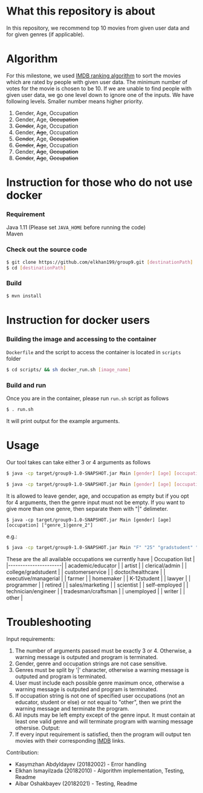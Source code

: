 # What this repository is about
In this repository, we recommend top 10 movies from given user data and for given genres (if applicable).
# Algorithm
For this milestone, we used [IMDB ranking algorithm](https://www.fxsolver.com/browse/formulas/Bayes+estimator+-+Internet+Movie+Database+%28IMDB%29) to sort the movies which are rated by people with given user data. The minimum number of votes for the movie is chosen to be 10. If we are unable to find people with given user data, we go one level down to ignore one of the inputs. We have following levels. Smaller number means higher priority.
1. Gender, Age, Occupation
2. Gender, Age, <del>Occupation</del>
3. <del>Gender</del>, Age, Occupation
4. Gender, <del>Age</del>, Occupation
5. <del>Gender</del>, Age, <del>Occupation</del>
6. <del>Gender</del>, <del>Age</del>, Occupation
7. Gender, <del>Age</del>, <del>Occupation</del>
8. <del>Gender</del>, <del>Age</del>, <del>Occupation</del>
# Instruction for those who do not use docker
### Requirement
Java 1.11 (Please set ```JAVA_HOME``` before running the code)
\
Maven
### Check out the source code
```bash
$ git clone https://github.com/elkhan199/group9.git [destinationPath]
$ cd [destinationPath]
```
### Build
```bash
$ mvn install
```
# Instruction for docker users
### Building the image and accessing to the container
```Dockerfile``` and the script to access the container is located in ```scripts``` folder
```bash
$ cd scripts/ && sh docker_run.sh [image_name]
```
### Build and run
Once you are in the container, please run ```run.sh``` script as follows
```bash
$ . run.sh
```
It will print output for the example arguments.
# Usage
Our tool takes can take either 3 or 4 arguments as follows
```bash
$ java -cp target/group9-1.0-SNAPSHOT.jar Main [gender] [age] [occupation]
```
```bash
$ java -cp target/group9-1.0-SNAPSHOT.jar Main [gender] [age] [occupation] [genre]
```
It is allowed to leave gender, age, and occupation as empty but if you opt for 4 arguments, then the genre input must not be empty. 
If you want to give more than one genre, then separate them with "|" delimeter. 
```
$ java -cp target/group9-1.0-SNAPSHOT.jar Main [gender] [age] [occupation] ["genre_1|genre_2"]
```
e.g.:
```bash
$ java -cp target/group9-1.0-SNAPSHOT.jar Main "F" "25" "gradstudent" "action|comedy"
```
These are the all available occupations we currently have
| Occupation list      |
|----------------------|
| academic/educator    |
| artist               |
| clerical/admin       |
| college/gradstudent  |
| customerservice      |
| doctor/healthcare    |
| executive/managerial |
| farmer               |
| homemaker            |
| K-12student          |
| lawyer               |
| programmer           |
| retired              |
| sales/marketing      |
| scientist            |
| self-employed        |
| technician/engineer  |
| tradesman/craftsman  |
| unemployed           |
| writer               |
| other                |

# Troubleshooting

Input requirements:
1) The number of arguments passed must be exactly 3 or 4. Otherwise, a warning message is outputed and program is terminated.
2) Gender, genre and occupation strings are not case sensitive.
3) Genres must be split by '|' character, otherwise a warning message is outputed and program is terminated.
4) User must include each possible genre maximum once, otherwise a warning message is outputed and program is terminated.
5) If occupation string is not one of specified user occupations (not an educator, student or else) or not equal to "other", then we print the warning message and terminate the program. 
6) All inputs may be left empty except of the genre input. It must contain at least one valid genre and will terminate program with warning message othersise.
Output:
1) If every input requirement is satisfied, then the program will output ten movies with their corresponding [IMDB](https://www.imdb.com/) links.



Contribution:
- Kasymzhan Abdyldayev (20182002) - Error handling
- Elkhan Ismayilzada (20182010) - Algorithm implementation, Testing, Readme
- Aibar Oshakbayev (20182021) - Testing, Readme
